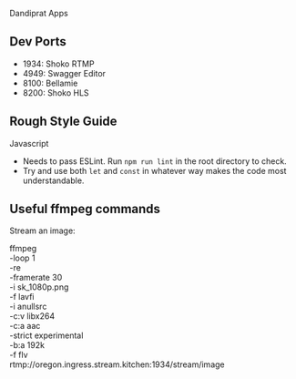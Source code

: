 Dandiprat Apps


Dev Ports
---------

* 1934: Shoko RTMP
* 4949: Swagger Editor
* 8100: Bellamie
* 8200: Shoko HLS


Rough Style Guide
-----------------

Javascript
  * Needs to pass ESLint. Run `npm run lint` in the root directory to check.
  * Try and use both `let` and `const` in whatever way makes the code most understandable.


Useful ffmpeg commands
----------------------

Stream an image:

ffmpeg \
  -loop 1 \
  -re \
  -framerate 30 \
  -i sk_1080p.png \
  -f lavfi \
  -i anullsrc \
  -c:v libx264 \
  -c:a aac \
  -strict experimental \
  -b:a 192k \
  -f flv \
  rtmp://oregon.ingress.stream.kitchen:1934/stream/image
